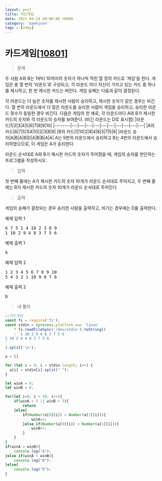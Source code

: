 ```yaml
---
layout: post
title: 카드게임
date: 2021-04-24 09:00:00 +0900
category: 'baekjoon'
tags : [2day]
---
```

# 카드게임[[10801]][카드게임]
>문제

두 사람 A와 B는 1부터 10까지의 숫자가 하나씩 적힌 열 장의 카드로 ‘게임’을 한다. 게임은 총 열 번의 ‘라운드’로 구성되고, 각 라운드 마다 자신이 가지고 있는 카드 중 하나를 제시하고, 한 번 제시한 카드는 버린다. 게임 승패는 다음과 같이 결정된다. 

각 라운드는 더 높은 숫자를 제시한 사람이 승리하고, 제시한 숫자가 같은 경우는 비긴다. 
열 번의 라운드에서 더 많은 라운드를 승리한 사람이 게임을 승리하고, 승리한 라운드 횟수가 동일한 경우 비긴다. 
다음은 게임의 한 예로, 각 라운드마다 A와 B가 제시한 카드의 숫자와 각 라운드의 승자를 보여준다. (비긴 라운드는 D로 표시함)
|라운드|1|2|3|4|5|6|7|8|9|10|
|--------|---|---|---|---|---|---|---|---|---|---|
|A의 카드|6|7|5|1|4|10|2|3|8|9|
|B의 카드|1|10|2|9|4|8|3|7|5|6|
|라운드 승자|A|B|A|B|D|A|B|B|A|A|
A는 5번의 라운드에서 승리하고 B는 4번의 라운드에서 승리하였으므로, 이 게임은 A가 승리한다. 

라운드 순서대로 A와 B가 제시한 카드의 숫자가 주어졌을 때, 게임의 승자를 판단하는 프로그램을 작성하시오.
>입력

첫 번째 줄에는 A가 제시한 카드의 숫자 10개가 라운드 순서대로 주어지고, 두 번째 줄에는 B가 제시한 카드의 숫자 10개가 라운드 순서대로 주어진다.

>출력

게임의 승패가 결정되는 경우 승리한 사람을 출력하고, 비기는 경우에는 D를 출력한다. 

<div class="mt-20">
	<div class="row">
		<div class="col-md-6 pl-0">
			<section id="sampleinput1">
                <div class="headline">
                <p>예제 입력 1</p>
                </div>
			    <pre class="sampledata" id="sample-input-1">6 7 5 1 4 10 2 3 8 9<br>1 10 2 9 4 8 3 7 5 6</pre>
		    </section>
	    </div>
	    <div class="col-md-6 pl-0">
		    <section id="sampleoutput1">
                <div class="headline">
                <p>예제 출력 1</p>
                </div>
                <pre class="sampledata" id="sample-output-1">A</pre>
            </section>
	    </div>
	</div>
    <div class="row">
        <div class="col-md-6 pl-0">
			<section id="sampleinput1">
                <div class="headline">
                <p>예제 입력 2</p>
                </div>
			    <pre class="sampledata" id="sample-input-1">1 2 3 4 5 6 7 8 9 10<br>5 4 3 2 1 10 9 8 7 6</pre>
		    </section>
	    </div>
	    <div class="col-md-6 pl-0">
		    <section id="sampleoutput1">
                <div class="headline">
                <p>예제 출력 2</p>
                </div>
                <pre class="sampledata" id="sample-output-1">D</pre>
            </section>
	    </div>
    </div>
</div>

>내 풀이

```javascript
//카드게임
const fs = require('fs');
const stdin = (process.platform === 'linux'
    ? fs.readFileSync('/dev/stdin').toString()
    : `1 10 2 9 4 8 3 7 5 6
1 10 2 9 4 8 3 7 5 6
`
).split('\n');

a = []

for (let i = 0; i < stdin.length; i++) {
  a[i] = stdin[i].split(" ");
}

let winA = 0;
let winB = 0;

for(let i=0; i < 10; i++){
    if(winA > 5 || winB > 5){
        return
    }else{
        if(Number(a[0][i]) > Number(a[1][i])){
            winA++;
        }else if(Number(a[0][i]) < Number(a[1][i])){
            winB++;
        }
    }
}
if(winA > winB){
    console.log("A");
}else if(winA < winB){
    console.log("B");
}else{
    console.log("D");
}
```

[카드게임]:https://www.acmicpc.net/problem/10801